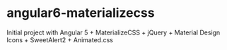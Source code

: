 # angular6-materializecss
Initial project with Angular 5 + MaterializeCSS + jQuery + Material Design Icons + SweetAlert2 + Animated.css
